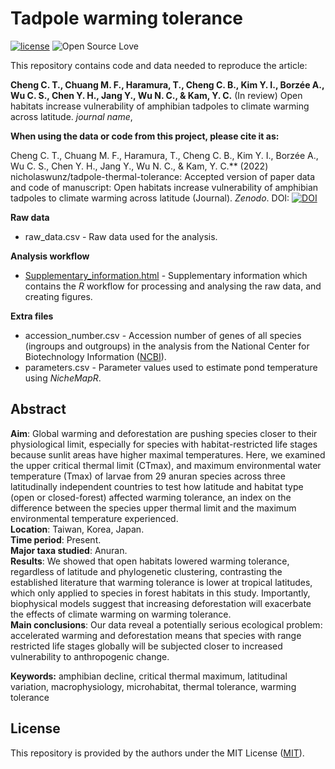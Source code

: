 # Tadpole warming tolerance
[![license](https://img.shields.io/badge/license-MIT%20+%20file%20LICENSE-lightgrey.svg)](https://choosealicense.com/)
![Open Source
Love](https://badges.frapsoft.com/os/v2/open-source.svg?v=103)

This repository contains code and data needed to reproduce the article:

**Cheng C. T., Chuang M. F., Haramura, T., Cheng C. B., Kim Y. I., Borzée A., Wu C. S., Chen Y. H., Jang Y., Wu N. C., & Kam, Y. C.** (In review) Open habitats increase vulnerability of amphibian tadpoles to climate warming across latitude. *journal name*,

**When using the data or code from this project, please cite it as:**

Cheng C. T., Chuang M. F., Haramura, T., Cheng C. B., Kim Y. I., Borzée A., Wu C. S., Chen Y. H., Jang Y., Wu N. C., & Kam, Y. C.** (2022) nicholaswunz/tadpole-thermal-tolerance: Accepted version of paper data and code of manuscript: Open habitats increase vulnerability of amphibian tadpoles to climate warming across latitude (Journal). *Zenodo*. DOI: [![DOI](https://zenodo.org/badge/201723328.svg)](https://zenodo.org/badge/latestdoi/201723328)

**Raw data**
- raw_data.csv - Raw data used for the analysis.

**Analysis workflow**
- [Supplementary_information.html](https://nicholaswunz.github.io/tadpole-thermal-tolerance/Supplementary_information.html) - Supplementary information which contains the *R* workflow for processing and analysing the raw data, and creating figures.

**Extra files**
- accession_number.csv - Accession number of genes of all species (ingroups and outgroups) in the analysis from the National Center for Biotechnology Information ([NCBI](https://www.ncbi.nlm.nih.gov/)).
- parameters.csv - Parameter values used to estimate pond temperature using *NicheMapR*.

## Abstract
**Aim**: Global warming and deforestation are pushing species closer to their physiological limit, especially for species with habitat-restricted life stages because sunlit areas have higher maximal temperatures. Here, we examined the upper critical thermal limit (CTmax), and maximum environmental water temperature (Tmax) of larvae from 29 anuran species across three latitudinally independent countries to test how latitude and habitat type (open or closed-forest) affected warming tolerance, an index on the difference between the species upper thermal limit and the maximum environmental temperature experienced.  
**Location**: Taiwan, Korea, Japan.  
**Time period**: Present.  
**Major taxa studied**: Anuran.  
**Results**: We showed that open habitats lowered warming tolerance, regardless of latitude and phylogenetic clustering, contrasting the established literature that warming tolerance is lower at tropical latitudes, which only applied to species in forest habitats in this study. Importantly, biophysical models suggest that increasing deforestation will exacerbate the effects of climate warming on warming tolerance.  
**Main conclusions**: Our data reveal a potentially serious ecological problem: accelerated warming and deforestation means that species with range restricted life stages globally will be subjected closer to increased vulnerability to anthropogenic change.  

**Keywords:** amphibian decline, critical thermal maximum, latitudinal variation, macrophysiology, microhabitat, thermal tolerance, warming tolerance

## License
This repository is provided by the authors under the MIT License ([MIT](http://opensource.org/licenses/MIT)).
